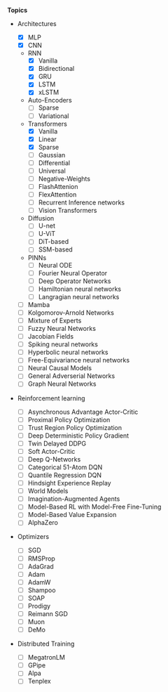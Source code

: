 **Topics**
- Architectures

    - [x] MLP
    - [x] CNN
    - RNN
         - [x] Vanilla
         - [x] Bidirectional
         - [x] GRU
         - [x] LSTM
         - [x] xLSTM
    - Auto-Encoders
         - [ ] Sparse
         - [ ] Variational 
    - Transformers
         - [x] Vanilla
         - [x] Linear
         - [x] Sparse 
         - [ ] Gaussian
         - [ ] Differential
         - [ ] Universal
         - [ ] Negative-Weights
         - [ ] FlashAttenion
         - [ ] FlexAttention
         - [ ] Recurrent Inference networks
         - [ ] Vision Transformers
    - Diffusion
         - [ ] U-net
         - [ ] U-ViT
         - [ ] DiT-based
         - [ ] SSM-based
    - PINNs
        - [ ] Neural ODE
        - [ ] Fourier Neural Operator
        - [ ] Deep Operator Networks
        - [ ] Hamiltonian neural networks
        - [ ] Langragian neural networks
     - [ ] Mamba
     - [ ] Kolgomorov-Arnold Networks
     - [ ] Mixture of Experts
     - [ ] Fuzzy Neural Networks
     - [ ] Jacobian Fields
     - [ ] Spiking neural networks
     - [ ] Hyperbolic neural networks
     - [ ] Free-Equivariance neural networks
     - [ ] Neural Causal Models
     - [ ] General Adverserial Networks
     - [ ] Graph Neural Networks

- Reinforcement learning

     - [ ] Asynchronous Advantage Actor-Critic
     - [ ] Proximal Policy Optimization
     - [ ] Trust Region Policy Optimization
     - [ ] Deep Deterministic Policy Gradient
     - [ ] Twin Delayed DDPG
     - [ ] Soft Actor-Critic
     - [ ] Deep Q-Networks
     - [ ] Categorical 51-Atom DQN
     - [ ] Quantile Regression DQN
     - [ ] Hindsight Experience Replay
     - [ ] World Models
     - [ ] Imagination-Augmented Agents
     - [ ] Model-Based RL with Model-Free Fine-Tuning
     - [ ] Model-Based Value Expansion
     - [ ] AlphaZero

- Optimizers

    - [ ] SGD
    - [ ] RMSProp
    - [ ] AdaGrad
    - [ ] Adam
    - [ ] AdamW
    - [ ] Shampoo
    - [ ] SOAP
    - [ ] Prodigy
    - [ ] Reimann SGD
    - [ ] Muon
    - [ ] DeMo

- Distributed Training

    - [ ] MegatronLM
    - [ ] GPipe
    - [ ] Alpa
    - [ ] Tenplex
